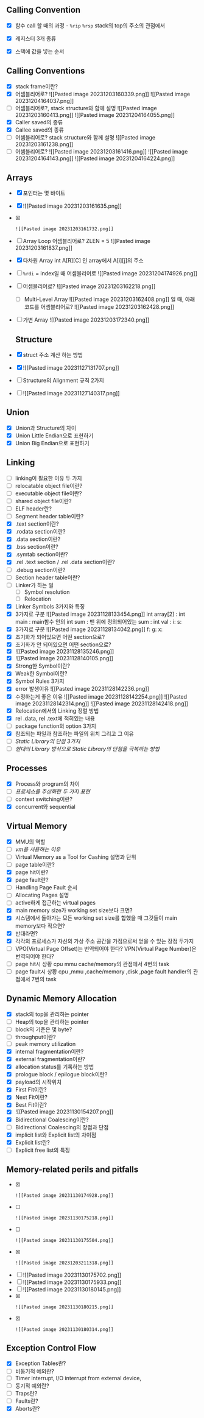 ## Calling Convention
- [x] 함수 call 할 때의 과정 - `%rip` `%rsp` stack의 top의 주소의 관점에서

- [x] 레지스터 3개 종류
- [x] 스택에 값을 넣는 순서
## Calling Conventions
- [x] stack frame이란?
- [x] 어셈블리어로?
      ![[Pasted image 20231203160339.png]]
      ![[Pasted image 20231204164037.png]]
- [ ] 어셈블리어로?, stack structure와 함께 설명
      ![[Pasted image 20231203160413.png]]
      ![[Pasted image 20231204164055.png]]
- [x]  Caller saved의 종류
- [x] Callee saved의 종류
- [ ] 어셈블리어로? stack structure와 함께 설명
      ![[Pasted image 20231203161238.png]]
- [ ] 어셈블리어로?
      ![[Pasted image 20231203161416.png]]
      ![[Pasted image 20231204164143.png]]
      ![[Pasted image 20231204164224.png]]
## Arrays
- [x] 포인터는 몇 바이트
- [x] ![[Pasted image 20231203161635.png]]
- [x] 
      ![[Pasted image 20231203161732.png]]
- [ ] Array Loop 어셈블리어로?
      ZLEN = 5
      ![[Pasted image 20231203161837.png]]
- [x] 다차원 Array int A\[R]\[C] 인 array에서 A\[i]\[j]의 주소
- [ ]  `%rdi` = index일 때 어셈블리어로
      ![[Pasted image 20231204174926.png]]
      
- [ ] 어셈블리어로? 
      ![[Pasted image 20231203162218.png]]
  - [ ] Multi-Level Array
        ![[Pasted image 20231203162408.png]]
        일 때, 아래 코드를 어셈블리어로?
        ![[Pasted image 20231203162428.png]]
- [ ] 가변 Array
      ![[Pasted image 20231203172340.png]]
  ## Structure
- [x] struct 주소 계산 하는 방법
- [x] ![[Pasted image 20231127131707.png]]
- [ ] Structure의 Alignment 규칙 2가지
- [ ] ![[Pasted image 20231127140317.png]]
## Union
- [x] Union과 Structure의 차이
- [x] Union Little Endian으로 표현하기
- [x] Union Big Endian으로 표현하기
## Linking
- [ ] linking이 필요한 이유 두 가지
- [ ] relocatable object file이란?
- [ ] executable object file이란?
- [ ] shared object file이란?
- [ ] ELF header란?
- [ ] Segment header table이란?
- [x] .text section이란?
- [x] .rodata section이란?
- [x] .data section이란?
- [x] .bss section이란?
- [x] .symtab section이란?
- [x] .rel .text section /  .rel .data section이란?
- [ ] .debug section이란?
- [ ] Section header table이란?
- [ ] Linker가 하는 일
	- [ ] Symbol resolution
	- [ ] Relocation
- [x] Linker Symbols 3가지와 특징
- [x] 3가지로 구분
      ![[Pasted image 20231128133454.png]]
      int array\[2] : 
      int main : 
      main함수 안의 int sum :
      맨 위에 정의되어있는 sum :
      int val :
      i:
      s:
- [x] 3가지로 구분
      ![[Pasted image 20231128134042.png]]
      f:
      g:
      x:
- [x] 초기화가 되어있으면 어떤 section으로?
- [x] 초기화가 안 되어있으면 어떤 section으로?
- [x] ![[Pasted image 20231128135246.png]]
- [x] ![[Pasted image 20231128140105.png]]
- [x] Strong한 Symbol이란?
- [x] Weak한 Symbol이란?
- [x] Symbol Rules 3가지
- [x] error 발생이유
      ![[Pasted image 20231128142236.png]]
- [x] 수정하는게 좋은 이유
      ![[Pasted image 20231128142254.png]]
      ![[Pasted image 20231128142314.png]]
      ![[Pasted image 20231128142418.png]]
- [x] Relocation에서의 Linking 정렬 방법
- [x] rel .data, rel .text에 적혀있는 내용
- [ ] package function의 option 3가지
- [x] 참조되는 파일과 참조하는 파일의 위치 그리고 그 이유
- [ ] *Static Library의 단점 3가지*
- [ ] *현대의 Library 방식으로 Static Library의 단점을 극복하는 방법*
## Processes
- [x] Process와 program의 차이
- [ ] *프로세스를 추상화한 두 가지 표현*
- [ ] context switching이란?
- [x] concurrent와 sequential
## Virtual Memory
- [x] MMU의 역할
- [ ] *vm을 사용하는 이유*
- [ ] Virtual Memory as a Tool for Cashing 설명과 단위
- [ ] page table이란?
- [x] page hit이란?
- [x] page fault란?
- [ ] Handling Page Fault 순서
- [ ] Allocating Pages 설명
- [ ] active하게 접근하는 virtual pages
- [x] main memory size가 working set size보다 크면?
- [x] 시스템에서 돌아가는 모든 working set size를 합했을 때 그것들이 main memory보다 작으면?
- [x] 반대라면?
- [x] 각각의 프로세스가 자신의 가상 주소 공간을 가짐으로써 얻을 수 있는 장점 두가지
- [ ] VPO(Virtual Page Offset)는 번역되어야 한다? VPN(Virtual Page Number)은 번역되어야 한다?
- [ ] page hit시 상황 cpu mmu cache/memory의 관점에서 4번의 task
- [ ] page fault시 상황 cpu ,mmu ,cache/memory ,disk ,page fault handler의 관점에서 7번의 task
## Dynamic Memory Allocation
- [x] stack의 top을 관리하는 pointer
- [ ] Heap의 top을 관리하는 pointer
- [ ] block의 기준은 몇 byte?
- [ ] throughput이란?
- [ ] peak memory utilization
- [x] internal fragmentation이란?
- [x] external fragmentation이란?
- [x] allocation status를 기록하는 방법
- [x] prologue block / epilogue block이란?
- [x] payload의 시작위치
- [x] First Fit이란?
- [x] Next Fit이란?
- [x] Best Fit이란?
- [x] ![[Pasted image 20231130154207.png]]
- [x] Bidirectional Coalescing이란?
- [ ] Bidirectional Coalescing의 장점과 단점
- [x] implicit list와 Explicit list의 차이점
- [x] Explicit list란?
- [ ] Explicit free list의 특징
## Memory-related perils and pitfalls
- [x] 
      ![[Pasted image 20231130174928.png]]
- [ ] 
      ![[Pasted image 20231130175218.png]]
- [ ] 
      ![[Pasted image 20231130175504.png]]
- [x] 
      ![[Pasted image 20231203211318.png]]
- [ ] ![[Pasted image 20231130175702.png]]
- [ ] ![[Pasted image 20231130175933.png]]
- [ ] ![[Pasted image 20231130180145.png]]
- [x] 
      ![[Pasted image 20231130180215.png]]
- [x] 
      ![[Pasted image 20231130180314.png]]

## Exception Control Flow
- [x] Exception Tables란?
- [ ] 비동기적 예외란?
- [ ] Timer interrupt, I/O interrupt from external device, 
- [ ] 동기적 예외란?
- [ ] Traps란?
- [ ] Faults란?
- [x] Aborts란?
